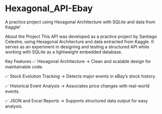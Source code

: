 # Hexagonal_API-Ebay
 A practice project using Hexagonal Architecture with SQLite and data from Kaggle!

About the Project
This API was developed as a practice project by Santiago Celestre, using Hexagonal Architecture and data extracted from Kaggle.
It serves as an experiment in designing and testing a structured API while working with SQLite as a lightweight embedded database.

 Key Features
✅ Hexagonal Architecture → Clean and scalable design for maintainable code.

✅ Stock Evolution Tracking → Detects major events in eBay’s stock history.

✅ Historical Event Analysis → Associates price changes with real-world events.

✅ JSON and Excel Reports → Supports structured data output for easy analysis.
